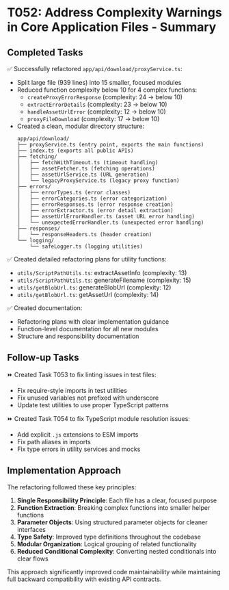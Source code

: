 # T052: Address Complexity Warnings in Core Application Files - Summary

## Completed Tasks

✅ Successfully refactored `app/api/download/proxyService.ts`:

- Split large file (939 lines) into 15 smaller, focused modules
- Reduced function complexity below 10 for 4 complex functions:
  - `createProxyErrorResponse` (complexity: 24 → below 10)
  - `extractErrorDetails` (complexity: 23 → below 10)
  - `handleAssetUrlError` (complexity: 12 → below 10)
  - `proxyFileDownload` (complexity: 17 → below 10)
- Created a clean, modular directory structure:
  ```
  app/api/download/
  ├── proxyService.ts (entry point, exports the main functions)
  ├── index.ts (exports all public APIs)
  ├── fetching/
  │   ├── fetchWithTimeout.ts (timeout handling)
  │   ├── assetFetcher.ts (fetching operations)
  │   ├── assetUrlService.ts (URL generation)
  │   └── legacyProxyService.ts (legacy proxy function)
  ├── errors/
  │   ├── errorTypes.ts (error classes)
  │   ├── errorCategories.ts (error categorization)
  │   ├── errorResponses.ts (error response creation)
  │   ├── errorExtractor.ts (error detail extraction)
  │   ├── assetUrlErrorHandler.ts (asset URL error handling)
  │   └── unexpectedErrorHandler.ts (unexpected error handling)
  ├── responses/
  │   └── responseHeaders.ts (header creation)
  └── logging/
      └── safeLogger.ts (logging utilities)
  ```

✅ Created detailed refactoring plans for utility functions:

- `utils/ScriptPathUtils.ts`: extractAssetInfo (complexity: 13)
- `utils/ScriptPathUtils.ts`: generateFilename (complexity: 15)
- `utils/getBlobUrl.ts`: generateBlobUrl (complexity: 12)
- `utils/getBlobUrl.ts`: getAssetUrl (complexity: 14)

✅ Created documentation:

- Refactoring plans with clear implementation guidance
- Function-level documentation for all new modules
- Structure and responsibility documentation

## Follow-up Tasks

⏩ Created Task T053 to fix linting issues in test files:

- Fix require-style imports in test utilities
- Fix unused variables not prefixed with underscore
- Update test utilities to use proper TypeScript patterns

⏩ Created Task T054 to fix TypeScript module resolution issues:

- Add explicit `.js` extensions to ESM imports
- Fix path aliases in imports
- Fix type errors in utility services and mocks

## Implementation Approach

The refactoring followed these key principles:

1. **Single Responsibility Principle**: Each file has a clear, focused purpose
2. **Function Extraction**: Breaking complex functions into smaller helper functions
3. **Parameter Objects**: Using structured parameter objects for cleaner interfaces
4. **Type Safety**: Improved type definitions throughout the codebase
5. **Modular Organization**: Logical grouping of related functionality
6. **Reduced Conditional Complexity**: Converting nested conditionals into clear flows

This approach significantly improved code maintainability while maintaining full backward compatibility with existing API contracts.

